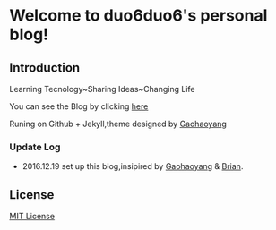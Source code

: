 # Welcome to duo6duo6's personal blog!

## Introduction

Learning Tecnology~Sharing Ideas~Changing Life

You can see the Blog by clicking [here](https://duo6duo6.github.io)

Runing on Github + Jekyll,theme designed by [Gaohaoyang](https://github.com/Gaohaoyang/gaohaoyang.github.io)

### Update Log

* 2016.12.19 set up this blog,insipired by [Gaohaoyang](https://github.com/Gaohaoyang/gaohaoyang.github.io) & [Brian](https://github.com/brianway/brianway.github.io).

## License

[MIT License](https://github.com/Gaohaoyang/gaohaoyang.github.io/blob/master/LICENSE.md)
